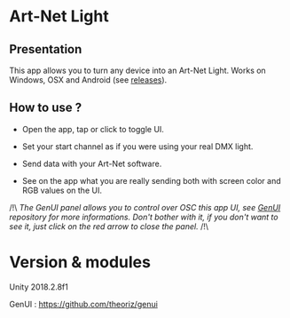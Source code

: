 # Art-Net Light

## Presentation

This app allows you to turn any device into an Art-Net Light. 
Works on Windows, OSX and Android (see [releases](https://github.com/Theoriz/art-net-light/releases)).

## How to use ?

- Open the app, tap or click to toggle UI.

- Set your start channel as if you were using your real DMX light.

- Send data with your Art-Net software.

- See on the app what you are really sending both with screen color and RGB values on the UI.

/!\ *The GenUI panel allows you to control over OSC this app UI, see [GenUI](https://github.com/theoriz/genui) repository for more informations. Don't bother with it, if you don't want to see it, just click on the red arrow to close the panel.* /!\

# Version & modules

Unity 2018.2.8f1

GenUI : https://github.com/theoriz/genui
